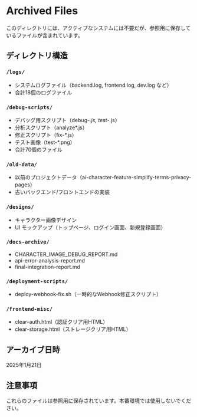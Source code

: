 # Archived Files

このディレクトリには、アクティブなシステムには不要だが、参照用に保存しているファイルが含まれています。

## ディレクトリ構造

### `/logs/`
- システムログファイル（backend.log, frontend.log, dev.log など）
- 合計18個のログファイル

### `/debug-scripts/`
- デバッグ用スクリプト（debug-*.js, test-*.js）
- 分析スクリプト（analyze*.js）
- 修正スクリプト（fix-*.js）
- テスト画像（test-*.png）
- 合計70個のファイル

### `/old-data/`
- 以前のプロジェクトデータ（ai-character-feature-simplify-terms-privacy-pages）
- 古いバックエンド/フロントエンドの実装

### `/designs/`
- キャラクター画像デザイン
- UI モックアップ（トップページ、ログイン画面、新規登録画面）

### `/docs-archive/`
- CHARACTER_IMAGE_DEBUG_REPORT.md
- api-error-analysis-report.md
- final-integration-report.md

### `/deployment-scripts/`
- deploy-webhook-fix.sh（一時的なWebhook修正スクリプト）

### `/frontend-misc/`
- clear-auth.html（認証クリア用HTML）
- clear-storage.html（ストレージクリア用HTML）

## アーカイブ日時
2025年1月21日

## 注意事項
これらのファイルは参照用に保存されています。本番環境では使用しないでください。